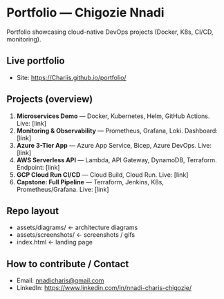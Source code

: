 # Portfolio — Chigozie Nnadi

Portfolio showcasing cloud-native DevOps projects (Docker, K8s, CI/CD, monitoring).

## Live portfolio
- Site: https://Chariis.github.io/portfolio/

## Projects (overview)
1. **Microservices Demo** — Docker, Kubernetes, Helm, GitHub Actions. Live: [link]
2. **Monitoring & Observability** — Prometheus, Grafana, Loki. Dashboard: [link]
3. **Azure 3-Tier App** — Azure App Service, Bicep, Azure DevOps. Live: [link]
4. **AWS Serverless API** — Lambda, API Gateway, DynamoDB, Terraform. Endpoint: [link]
5. **GCP Cloud Run CI/CD** — Cloud Build, Cloud Run. Live: [link]
6. **Capstone: Full Pipeline** — Terraform, Jenkins, K8s, Prometheus/Grafana. Live: [link]

## Repo layout
- assets/diagrams/ ← architecture diagrams
- assets/screenshots/ ← screenshots / gifs
- index.html ← landing page

## How to contribute / Contact
- Email: nnadicharis@gmail.com
- LinkedIn: https://www.linkedin.com/in/nnadi-charis-chigozie/


